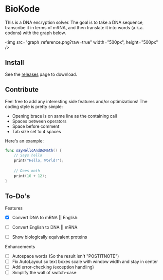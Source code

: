 # BioKode



This is a DNA encryption solver. The goal is to take a DNA sequence, transcribe it in terms of mRNA, and then translate it into words (a.k.a. codons) with the graph below.


<img src="graph_reference.png?raw=true" width="500px", height="500px" />

## Install

See the [releases]() page to download.

## Contribute

Feel free to add any interesting side features and/or optimizations! 
The coding style is pretty simple: 
- Opening brace is on same line as the containing call
- Spaces between operators
- Space before comment 
- Tab size set to 4 spaces

Here's an example:

````swift
func sayHelloAndDoMath() {
    // Says hello
    print("Hello, World!");
    
    // Does math
    print(10 + 12);
}

````

## To-Do's

Features
- [x] Convert DNA to mRNA || English
- [ ] Convert English to DNA || mRNA
- [ ] Show biologically equivalent proteins


Enhancements
- [ ] Autospace words (So the result isn't "POSTITNOTE")
- [ ] Fix AutoLayout so text boxes scale with window width and stay in center
- [ ] Add error-checking (exception handling)
- [ ] Simplify the wall of switch-case 
